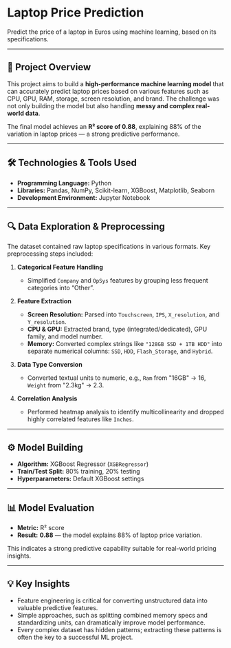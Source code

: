 # Laptop Price Prediction

Predict the price of a laptop in Euros using machine learning, based on its specifications.

---

## 📌 Project Overview

This project aims to build a **high-performance machine learning model** that can accurately predict laptop prices based on various features such as CPU, GPU, RAM, storage, screen resolution, and brand. The challenge was not only building the model but also handling **messy and complex real-world data**.

The final model achieves an **R² score of 0.88**, explaining 88% of the variation in laptop prices — a strong predictive performance.

---

## 🛠️ Technologies & Tools Used

* **Programming Language:** Python
* **Libraries:** Pandas, NumPy, Scikit-learn, XGBoost, Matplotlib, Seaborn
* **Development Environment:** Jupyter Notebook

---

## 🔍 Data Exploration & Preprocessing

The dataset contained raw laptop specifications in various formats. Key preprocessing steps included:

1. **Categorical Feature Handling**

   * Simplified `Company` and `OpSys` features by grouping less frequent categories into “Other”.

2. **Feature Extraction**

   * **Screen Resolution:** Parsed into `Touchscreen`, `IPS`, `X_resolution`, and `Y_resolution`.
   * **CPU & GPU:** Extracted brand, type (integrated/dedicated), GPU family, and model number.
   * **Memory:** Converted complex strings like `"128GB SSD + 1TB HDD"` into separate numerical columns: `SSD`, `HDD`, `Flash_Storage`, and `Hybrid`.

3. **Data Type Conversion**

   * Converted textual units to numeric, e.g., `Ram` from "16GB" → 16, `Weight` from "2.3kg" → 2.3.

4. **Correlation Analysis**

   * Performed heatmap analysis to identify multicollinearity and dropped highly correlated features like `Inches`.

---

## ⚙️ Model Building

* **Algorithm:** XGBoost Regressor (`XGBRegressor`)
* **Train/Test Split:** 80% training, 20% testing
* **Hyperparameters:** Default XGBoost settings 

---

## 📊 Model Evaluation

* **Metric:** R² score
* **Result:** **0.88** — the model explains 88% of laptop price variation.

This indicates a strong predictive capability suitable for real-world pricing insights.

---

## 💡 Key Insights

* Feature engineering is critical for converting unstructured data into valuable predictive features.
* Simple approaches, such as splitting combined memory specs and standardizing units, can dramatically improve model performance.
* Every complex dataset has hidden patterns; extracting these patterns is often the key to a successful ML project.
